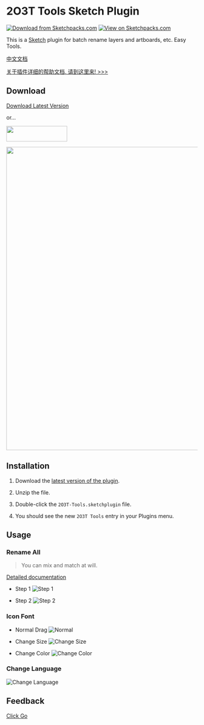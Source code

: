 # 2O3T Tools Sketch Plugin

[![Download from Sketchpacks.com](https://badges.sketchpacks.com/plugins/cn.2o3t.sketch.plugin/version.svg)](https://sketchpacks.com/2o3t/2o3t-Sketch-Tools)
[![View on Sketchpacks.com](https://badges.sketchpacks.com/plugins/cn.2o3t.sketch.plugin/downloads/total.svg)](https://sketchpacks.com/2o3t/2o3t-Sketch-Tools)

This is a [Sketch](https://www.sketchapp.com/) plugin for batch rename layers and artboards, etc.
Easy Tools.

[中文文档](./README-CN.md)

[关于插件详细的帮助文档, 请到这里来! >>>](https://www.2o3t.cn/post/5c360b25eb83bb2fffd0139d)

## Download

[Download Latest Version](https://github.com/2o3t/2o3t-Sketch-Tools/releases/latest)

or...

<a href="https://sketchpacks.com/2o3t/2o3t-Sketch-Tools/install" target="_blank" title="Install Latest Version with Sketchpacks">
  <img width="160" height="41" src="http://sketchpacks-com.s3.amazonaws.com/assets/badges/sketchpacks-badge-install.png" >
</a>

<br />

<p align="center">
    <img src="https://raw.githubusercontent.com/2o3t/2o3t-Sketch-Tools/master/docs/images/capture_01.png" width="800" />
</p>

## Installation

1. Download the [latest version of the plugin](https://github.com/2o3t/2o3t-Sketch-Tools/releases/latest).

2. Unzip the file.

3. Double-click the `2O3T-Tools.sketchplugin` file.

4. You should see the new `2O3T Tools` entry in your Plugins menu.

## Usage

### Rename All

> You can mix and match at will.

[Detailed documentation](./docs/README-Rename.md)

- Step 1
![Step 1](https://raw.githubusercontent.com/2o3t/2o3t-Sketch-Tools/master/docs/images/capture_02.gif)

- Step 2
![Step 2](https://raw.githubusercontent.com/2o3t/2o3t-Sketch-Tools/master/docs/images/capture_03.gif)

### Icon Font

- Normal Drag
![Normal](https://raw.githubusercontent.com/2o3t/2o3t-Sketch-Tools/master/docs/images/capture_11.gif)

- Change Size
![Change Size](https://raw.githubusercontent.com/2o3t/2o3t-Sketch-Tools/master/docs/images/capture_12.gif)

- Change Color
![Change Color](https://raw.githubusercontent.com/2o3t/2o3t-Sketch-Tools/master/docs/images/capture_13.gif)

### Change Language

![Change Language](https://raw.githubusercontent.com/2o3t/2o3t-Sketch-Tools/master/docs/images/capture_21.png)

## Feedback

[Click Go](https://www.2o3t.cn/issues?type=sketch&name=2o3t-tools)
